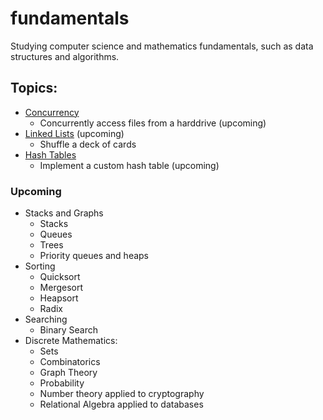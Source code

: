 # fundamentals
Studying computer science and mathematics fundamentals, such as data structures and algorithms.

## Topics:
- [Concurrency](concurrency/overview.md)
  - Concurrently access files from a harddrive (upcoming)
- [Linked Lists](linked-lists/overview.md) (upcoming)
  - Shuffle a deck of cards
- [Hash Tables](hashing/overview.md)
  - Implement a custom hash table (upcoming)
  
### Upcoming
- Stacks and Graphs
  - Stacks
  - Queues
  - Trees
  - Priority queues and heaps
- Sorting
  - Quicksort
  - Mergesort
  - Heapsort
  - Radix
- Searching
  - Binary Search
- Discrete Mathematics: 
  - Sets
  - Combinatorics
  - Graph Theory
  - Probability
  - Number theory applied to cryptography
  - Relational Algebra applied to databases
